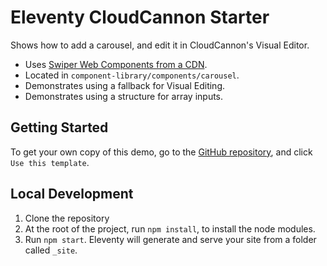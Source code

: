 # Eleventy CloudCannon Starter

Shows how to add a carousel, and edit it in CloudCannon's Visual Editor.

- Uses [Swiper Web Components from a CDN](https://swiperjs.com/element#swiper-custom-elements-from-cdn).
- Located in `component-library/components/carousel`.
- Demonstrates using a fallback for Visual Editing.
- Demonstrates using a structure for array inputs.

## Getting Started

To get your own copy of this demo, go to the [GitHub repository](https://github.com/tomrcc/11ty-carousel-demo/), and click `Use this template`.

## Local Development

1. Clone the repository
2. At the root of the project, run `npm install`, to install the node modules.
3. Run `npm start`. Eleventy will generate and serve your site from a folder called `_site`.
